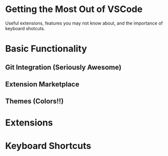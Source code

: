 # Getting the Most Out of VSCode

Useful extensions, features you may not know about, and the importance of keyboard shotcuts.

# Basic Functionality

## Git Integration (Seriously Awesome)

## Extension Marketplace

## Themes (Colors!!)

##

# Extensions

# Keyboard Shortcuts
